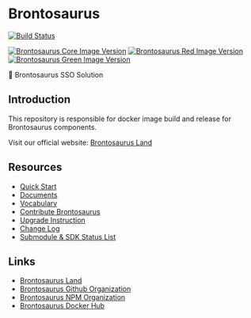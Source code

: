 # Brontosaurus

[![Build Status](https://travis-ci.com/SudoDotDog/Brontosaurus.svg?branch=master)](//travis-ci.com/SudoDotDog/Brontosaurus)

[![Brontosaurus Core Image Version](//img.shields.io/docker/v/brontosaurus/core?label=brontosaurus%2Fcore&sort=semver)](//hub.docker.com/r/brontosaurus/core)
[![Brontosaurus Red Image Version](//img.shields.io/docker/v/brontosaurus/red?color=red&label=brontosaurus%2Fred&sort=semver)](//hub.docker.com/r/brontosaurus/red)
[![Brontosaurus Green Image Version](//img.shields.io/docker/v/brontosaurus/green?color=green&label=brontosaurus%2Fgreen&sort=semver)](//hub.docker.com/r/brontosaurus/green)

:whale: Brontosaurus SSO Solution

## Introduction

This repository is responsible for docker image build and release for Brontosaurus components.

Visit our official website: [Brontosaurus Land](//brontosaurus.land)

## Resources

-   [Quick Start](./quick-start.md)
-   [Documents](./documents.md)
-   [Vocabulary](./vocabulary.md)
-   [Contribute Brontosaurus](./contribute.md)
-   [Upgrade Instruction](./upgrade/upgrade.md)
-   [Change Log](./change-log.md)
-   [Submodule & SDK Status List](./submodule-sdk.md)

## Links

-   [Brontosaurus Land](//brontosaurus.land)
-   [Brontosaurus Github Organization](//github.com/SudoDotDog/Brontosaurus)
-   [Brontosaurus NPM Organization](//www.npmjs.com/org/brontosaurus)
-   [Brontosaurus Docker Hub](//hub.docker.com/u/brontosaurus)
